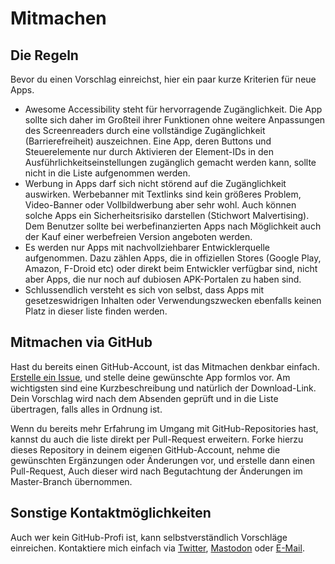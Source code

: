 Mitmachen
=========

## Die Regeln
Bevor du einen Vorschlag einreichst, hier ein paar kurze Kriterien für neue Apps. 

* Awesome Accessibility steht für hervorragende Zugänglichkeit. Die App sollte sich daher im Großteil ihrer Funktionen ohne weitere Anpassungen des Screenreaders durch eine vollständige Zugänglichkeit (Barrierefreiheit) auszeichnen. Eine App, deren Buttons und Steuerelemente nur durch Aktivieren der Element-IDs in den Ausführlichkeitseinstellungen zugänglich gemacht werden kann, sollte nicht in die Liste aufgenommen werden. 
* Werbung in Apps darf sich nicht störend auf die Zugänglichkeit auswirken. Werbebanner mit Textlinks sind kein größeres Problem, Video-Banner oder Vollbildwerbung aber sehr wohl. Auch können solche Apps ein Sicherheitsrisiko darstellen (Stichwort Malvertising). Dem Benutzer sollte bei werbefinanzierten Apps nach Möglichkeit auch der Kauf einer werbefreien Version angeboten werden. 
* Es werden nur Apps mit nachvollziehbarer Entwicklerquelle aufgenommen. Dazu zählen Apps, die in offiziellen Stores (Google Play, Amazon, F-Droid etc) oder direkt beim Entwickler verfügbar sind, nicht aber Apps, die nur noch auf dubiosen APK-Portalen zu haben sind. 
* Schlussendlich versteht es sich von selbst, dass Apps mit gesetzeswidrigen Inhalten oder Verwendungszwecken ebenfalls keinen Platz in dieser liste finden werden. 


## Mitmachen via GitHub
Hast du bereits einen GitHub-Account, ist das Mitmachen denkbar einfach. [Erstelle ein Issue](https://github.com/schulle4u/awesome-android-accessibility/issues/new), und stelle deine gewünschte App formlos vor. Am wichtigsten sind eine Kurzbeschreibung und natürlich der Download-Link. Dein Vorschlag wird nach dem Absenden geprüft und in die Liste übertragen, falls alles in Ordnung ist. 

Wenn du bereits mehr Erfahrung im Umgang mit GitHub-Repositories hast, kannst du auch die liste direkt per Pull-Request erweitern. Forke hierzu dieses Repository in deinem eigenen GitHub-Account, nehme die gewünschten Ergänzungen oder Änderungen vor, und erstelle dann einen Pull-Request, Auch dieser wird nach Begutachtung der Änderungen im Master-Branch übernommen. 


## Sonstige Kontaktmöglichkeiten
Auch wer kein GitHub-Profi ist, kann selbstverständlich Vorschläge einreichen. Kontaktiere mich einfach via [Twitter](https://twitter.com/schulle4u), [Mastodon](https://mastodon.social/@schulle4u) oder [E-Mail](mailto:steffenschultz@mailbox.org). 

